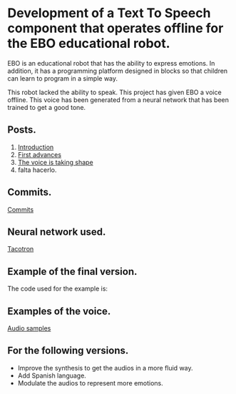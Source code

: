 # Development of a Text To Speech component that operates offline for the EBO educational robot.

EBO is an educational robot that has the ability to express emotions. In addition, it has a programming platform designed in blocks so that children can learn to program in a simple way.

This robot lacked the ability to speak. This project has given EBO a voice offline. This voice has been generated from a neural network that has been trained to get a good tone.

## Posts.
1. [Introduction](https://robocomp.github.io/web/gsoc/2019/isabel_najarro/post01) 
2. [First advances](https://robocomp.github.io/web/gsoc/2019/isabel_najarro/post02)
3. [The voice is taking shape](https://robocomp.github.io/web/gsoc/2019/isabel_najarro/post03)
4. falta hacerlo.

## Commits.
[Commits](https://github.com/inajarrob/learnbot/commits/text2speech?author=inajarrob)

## Neural network used.
[Tacotron](https://github.com/keithito/tacotron)

## Example of the final version.
The code used for the example is:


## Examples of the voice.
[Audio samples](https://github.com/inajarrob/AudioSamples)

## For the following versions.
- Improve the synthesis to get the audios in a more fluid way.
- Add Spanish language.
- Modulate the audios to represent more emotions.
